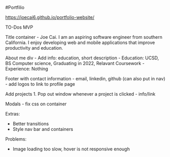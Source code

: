 #Portfilio

https://joecai6.github.io/portfolio-website/

TO-Dos
MVP 

Title container
    - Joe Cai. I am an aspiring software engineer from southern California. I enjoy developing web and mobile applications that improve productivity and education.

About me div
    - Add info: education, short description
    - Education: UCSD, BS Computer science, Graduating in 2022, Relavant Coursework
    - Experience: Nothing

Footer with contact information
    - email, linkedin, github (can also put in nav)
    - add logos to link to profile page

Add projects
    1. Pop out window whenever a project is clicked
        - info/link

Modals - fix css on container

Extras:
 - Better transitions
 - Style nav bar and containers
 
Problems:
- Image loading too slow, hover is not responsive enough
